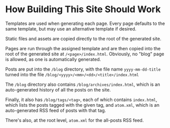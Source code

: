 # How Building This Site Should Work

Templates are used when generating each page. Every page defaults to the same
template, but may use an alternative template if desired.

Static files and assets are copied directly to the root of the generated site.

Pages are run through the assigned template and are then copied into the root
of the generated site at `/<page>/index.html`. Obviously, no "blog" page is
allowed, as one is automatically generated.

Posts are put into the `/blog` directory, with the file name `yyyy-mm-dd-title`
turned into the file `/blog/<yyyy>/<mm>/<dd>/<title>/index.html`

The `/blog` directory also contains `/blog/archives/index.html`, which is an
auto-generated history of all the posts on the site.

Finally, it also has `/blog/tags/<tag>`, each of which contains `index.html`,
which lists the posts tagged with the given tag, and `atom.xml`, which is an
auto-generated RSS feed of posts with that tag.

There's also, at the root level, `atom.xml` for the all-posts RSS feed.

